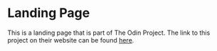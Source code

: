 # Landing Page

This is a landing page that is part of The Odin Project. The link to this project on their website can be found [here](https://www.theodinproject.com/lessons/foundations-landing-page).
